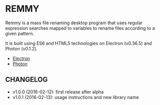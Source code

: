 # REMMY

Remmy is a mass file renaming desktop program that uses regular expression
searches mapped to variables to rename files according to a given pattern.

It is built using ES6 and HTML5 technologies on Electron (v0.36.5) and Photon (v0.1.2).

* [Electron](http://electron.atom.io/)
* [Photon](http://photonkit.com/)

## CHANGELOG ##

* v1.0.0 (2016-02-12): first release after alpha
* v1.0.1 (2016-02-13): usage instructions and new library name
